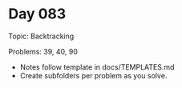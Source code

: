 # Day 083

Topic: Backtracking

Problems: 39, 40, 90

- Notes follow template in docs/TEMPLATES.md
- Create subfolders per problem as you solve.